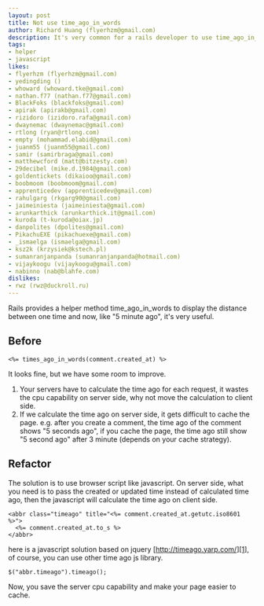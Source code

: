 ```yaml
---
layout: post
title: Not use time_ago_in_words
author: Richard Huang (flyerhzm@gmail.com)
description: It's very common for a rails developer to use time_ago_in_words to display time like "5 minutes ago", but it's too expensive to calculate the time in server side, you should utilize client cpu to calculate the time ago. 
tags:
- helper
- javascript
likes:
- flyerhzm (flyerhzm@gmail.com)
- yedingding ()
- whoward (whoward.tke@gmail.com)
- nathan.f77 (nathan.f77@gmail.com)
- BlackFoks (blackfoks@gmail.com)
- apirak (apirakb@gmail.com)
- rizidoro (izidoro.rafa@gmail.com)
- dwaynemac (dwaynemac@gmail.com)
- rtlong (ryan@rtlong.com)
- empty (mohammad.elabid@gmail.com)
- juanm55 (juanm55@gmail.com)
- samir (samirbraga@gmail.com)
- matthewcford (matt@bitzesty.com)
- 29decibel (mike.d.1984@gmail.com)
- goldentickets (dikaioo@gmail.com)
- boobmoom (boobmoom@gmail.com)
- apprenticedev (apprenticedev@gmail.com)
- rahulgarg (rkgarg90@gmail.com)
- jaimeiniesta (jaimeiniesta@gmail.com)
- arunkarthick (arunkarthick.it@gmail.com)
- kuroda (t-kuroda@oiax.jp)
- danpolites (dpolites@gmail.com)
- PikachuEXE (pikachuexe@gmail.com)
- _ismaelga (ismaelga@gmail.com)
- ksz2k (krzysiek@kstech.pl)
- sumanranjanpanda (sumanranjanpanda@hotmail.com)
- vijaykoogu (vijaykoogu@gmail.com)
- nabinno (nab@blahfe.com)
dislikes:
- rwz (rwz@duckroll.ru)
---
```

Rails provides a helper method time_ago_in_words to display the distance between one time and now, like "5 minute ago", it's very useful.

Before
------

    <%= times_ago_in_words(comment.created_at) %>

It looks fine, but we have some room to improve.

 1. Your servers have to calculate the time ago for each request, it wastes the cpu capability on server side, why not move the calculation to client side.
 2. If we calculate the time ago on server side, it gets difficult to cache the page. e.g. after you create a comment, the time ago of the comment shows "5 seconds ago", if you cache the page, the time ago still show "5 second ago" after 3 minute (depends on your cache strategy).

Refactor
--------

The solution is to use browser script like javascript. On server side, what you need is to pass the created or updated time instead of calculated time ago, then the javascript will calculate the time ago on client side.

    <abbr class="timeago" title="<%= comment.created_at.getutc.iso8601 %>">
      <%= comment.created_at.to_s %>
    </abbr>

here is a javascript solution based on jquery [http://timeago.yarp.com/][1], of course, you can use other time ago js library.

    $("abbr.timeago").timeago();

Now, you save the server cpu capability and make your page easier to cache.


  [1]: http://timeago.yarp.com/
